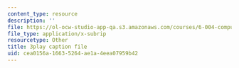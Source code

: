 ```yaml
---
content_type: resource
description: ''
file: https://ol-ocw-studio-app-qa.s3.amazonaws.com/courses/6-004-computation-structures-spring-2017/cea0156a16635264ae1a4eea07959b42_m42nkRJwCKY.vtt
file_type: application/x-subrip
resourcetype: Other
title: 3play caption file
uid: cea0156a-1663-5264-ae1a-4eea07959b42
---
```

